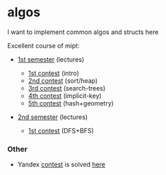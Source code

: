# algos

I want to implement common algos and structs here

Excellent course of mipt:

- [1st semester](https://www.youtube.com/playlist?list=PL4_hYwCyhAvZtI5h-e2FBGLiygrGDWji0) (lectures)
  - [1st contest](https://contest.yandex.ru/contest/39267/problems/) (intro)
  - [2nd contest](https://contest.yandex.ru/contest/39322/problems/) (sort/heap)
  - [3rd contest](https://contest.yandex.ru/contest/41252/problems/) (search-trees)
  - [4th contest](https://contest.yandex.ru/contest/42391/problems/) (implicit-key)
  - [5th contest](https://contest.yandex.ru/contest/43492/problems/) (hash+geometry)

- [2nd semester](https://www.youtube.com/playlist?list=PL4_hYwCyhAvZZ_DqJ7mS_xyG_AsyerfdB) (lectures)
  - [1st contest](https://contest.yandex.ru/contest/45723/problems/) (DFS+BFS)


### Other
 - Yandex [contest](https://contest.yandex.ru/contest/28412/problems) is solved [here](algos/yandex)
